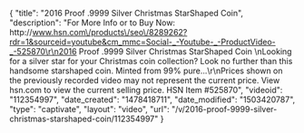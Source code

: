 {
    "title": "2016 Proof .9999 Silver Christmas StarShaped Coin",
    "description": "For More Info or to Buy Now: http:\/\/www.hsn.com\/products\/seo\/8289262?rdr=1&sourceid=youtube&cm_mmc=Social-_-Youtube-_-ProductVideo-_-525870\r\n2016 Proof .9999 Silver Christmas StarShaped Coin     \nLooking for a silver star for your Christmas coin collection? Look no further than this handsome starshaped coin. Minted from 99% pure...\r\nPrices shown on the previously recorded video may not represent the current price.  View hsn.com to view the current selling price. HSN Item #525870",
    "videoid": "112354997",
    "date_created": "1478418711",
    "date_modified": "1503420787",
    "type": "captivate",
    "layout": "video",
    "url": "\/v\/2016-proof-9999-silver-christmas-starshaped-coin\/112354997"
}